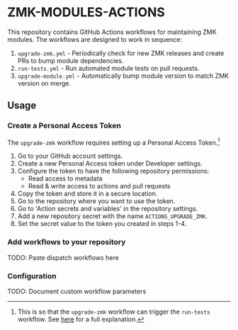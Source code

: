 # ZMK-MODULES-ACTIONS

This repository contains GitHub Actions workflows for maintaining ZMK modules. The workflows are
designed to work in sequence:

1. `upgrade-zmk.yml` - Periodically check for new ZMK releases and create PRs to bump module
   dependencies.
2. `run-tests.yml` - Run automated module tests on pull requests.
3. `upgrade-module.yml` - Automatically bump module version to match ZMK version on merge.

## Usage

### Create a Personal Access Token

The `upgrade-zmk` workflow requires setting up a Personal Access Token.[^1]

1. Go to your GitHub account settings.
2. Create a new Personal Access token under Developer settings.
3. Configure the token to have the following repository permissions:
   - Read access to metadata
   - Read & write access to actions and pull requests
4. Copy the token and store it in a secure location.
5. Go to the repository where you want to use the token.
6. Go to 'Action secrets and variables' in the repository settings.
7. Add a new repository secret with the name `ACTIONS_UPGRADE_ZMK`.
8. Set the secret value to the token you created in steps 1-4.

### Add workflows to your repository

TODO: Paste dispatch workflows here

### Configuration

TODO: Document custom workflow parameters

[^1]:
    This is so that the `upgrade-zmk` workflow can trigger the `run-tests` workflow. See
    [here](https://docs.github.com/en/actions/writing-workflows/choosing-when-your-workflow-runs/triggering-a-workflow#triggering-a-workflow-from-a-workflow)
    for a full explanation.
